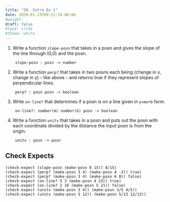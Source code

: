 ```yaml
---
title: "20. Intro Ex 1"
date: 2020-01-23T09:21:34-06:00
#weight: 
draft: false
#type: slide
#theme: white
---
```


1. Write a function `slope-posn` that takes in a posn and 
   gives the slope of
   the line through (0,0) and the posn.
 
        slope-posn : posn -> number
 
2. Write a function `perp?` that takes in two posns each being 
   (change in x,
   change in y) - like above - and returns true if they represent
   slopes of perpendicular lines.
        
        perp? : posn posn -> boolean
        
3. Write `on-line?` that determines if a posn is on a line given in
   `y=mx+b` form. 
   
        on-line?: number(m) number(b) posn -> boolean
        
4. Write a function `unitv` that takes in a posn and puts out
   the posn with each coordinate divided by the distance the input
   posn is from the origin.
   
        unitv : posn -> posn
        
        
## Check Expects

```racket
(check-expect (slope-posn (make-posn 8 15)) 8/15)
(check-expect (perp? (make-posn 3 4) (make-posn 4 -3)) true)
(check-expect (perp? (make-posn 3 4) (make-posn 6 8)) false)
(check-expect (on-line? 5 3 (make-posn 4 23)) true)
(check-expect (on-line? 2 10 (make-posn 5 21)) false)
(check-expect (unitv (make-posn 3 4)) (make-posn 3/5 4/5))
(check-expect (unitv (make-posn 5 12)) (make-posn 5/13 12/13))
```

